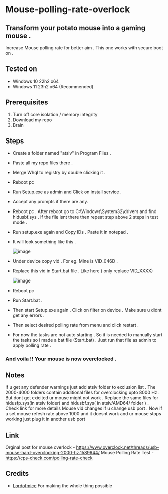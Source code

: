 # Mouse-polling-rate-overlock
## Transform your potato mouse into a gaming mouse .
Increase Mouse polling rate for better aim . This one works with secure boot on . 


## Tested on 
- Windows 10 22h2 x64
- Windows 11 23h2 x64 (Recommended) 

## Prerequisites
1. Turn off core isolation / memory integrity
2. Download my repo
3. Brain


## Steps 
- Create a folder named "atsiv" in Program Files .
- Paste all my repo files there .
- Merge Whql to registry by double clicking it .
- Reboot pc
- Run Setup.exe as admin and Click on install service .
- Accept any prompts if there are any.
- Reboot pc . After reboot go to C:\Windows\System32\drivers and find hidusbf.sys . If the file isnt there then repeat step above 2 steps in test mode . 
- Run setup.exe again and Copy IDs . Paste it in notepad .
- It will look something like this .

  ![image](https://github.com/Fool543/mouse-polling-rate-overlock/assets/120022950/aa3d7e2c-b433-4868-bf11-f2f3c7c99d47)


- Under device copy vid . For eg. Mine is VID_046D .
- Replace this vid in Start.bat file . Like here ( only replace VID_XXXX)
  
    ![image](https://github.com/Fool543/mouse-polling-rate-overlock/assets/120022950/5eca51fb-6582-4486-ad76-0455d7748d7a)

- Reboot pc
- Run Start.bat . 
- Then start Setup.exe again . Click on filter on device . Make sure u didnt get any errors .
- Then select desired polling rate from menu and click restart .
- For now the tasks are not auto starting . So it is needed to manually start the tasks so i made a bat file (Start.bat) . Just run that file as admin to apply polling rate .

### And voila !! Your mouse is now overclocked . 

## Notes 
If u get any defender warnings just add atsiv folder to exclusion list . 
The 2000-4000 folders contain additional files for overclocking upto 8000 Hz . But dont get exicited ur mouse might not work . Replace the same files for hidusfp.sys(in atsiv folder) and hidusbf.sys( in atsiv/AMD64/ folder ) . 
Check link for more details 
Mouse vid changes if u change usb port . Now if u set mouse refesh rate above 1000 and it doesnt work and ur mouse stops working just plug it in another usb port 

## Link
Orginal post for mouse overlock - https://www.overclock.net/threads/usb-mouse-hard-overclocking-2000-hz.1589644/
Mouse Polling Rate Test - https://cps-check.com/polling-rate-check

## Credits 
- [Lordofmice](https://github.com/LordOfMice) For making the whole thing possible 





